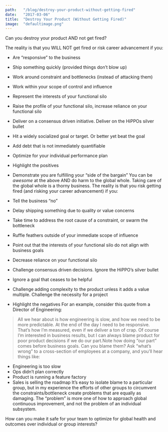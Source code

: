 ```yaml
---
path:	"/blog/destroy-your-product-without-getting-fired"
date:	"2017-03-06"
title:	"Destroy Your Product (Without Getting Fired)"
image:	"defaultimage.png"
---
```


Can you destroy your product AND not get fired?

The reality is that you WILL NOT get fired or risk career advancement if you:

* Are “responsive” to the business
* Ship something quickly (provided things don’t blow up)
* Work around constraint and bottlenecks (instead of attacking them)
* Work within your scope of control and influence
* Represent the interests of your functional silo
* Raise the profile of your functional silo, increase reliance on your functional silo
* Deliver on a consensus driven initiative. Deliver on the HiPPOs silver bullet
* Hit a widely socialized goal or target. Or better yet beat the goal
* Add debt that is not immediately quantifiable
* Optimize for your individual performance plan
* Highlight the positives
* Demonstrate you are fulfilling your “side of the bargain”
You can be *awesome* at the above AND do harm to the global whole. Taking care of the global whole is a thorny business. The reality is that you risk getting fired (and risking your career advancement) if you:

* Tell the business “no”
* Delay shipping something due to quality or value concerns
* Take time to address the root cause of a constraint, or swarm the bottleneck
* Ruffle feathers outside of your immediate scope of influence
* Point out that the interests of your functional silo do not align with business goals
* Decrease reliance on your functional silo
* Challenge consensus driven decisions. Ignore the HiPPO’s silver bullet
* Ignore a goal that ceases to be helpful
* Challenge adding complexity to the product unless it adds a value multiple. Challenge the necessity for a project
* Highlight the negatives
For an example, consider this quote from a Director of Engineering:


> All we hear about is how engineering is slow, and how we need to be more predictable. At the end of the day I need to be responsive. That’s how I’m measured, even if we deliver a ton of crap. Of course I’m interested in business results, but I can always blame product for poor product decisions if we do our part.Note how doing “our part” comes before business goals. Can you blame them? Ask “what’s wrong” to a cross-section of employees at a company, and you’ll hear things like:

* Engineering is too slow
* Ops didn’t plan correctly
* Product is running a feature factory
* Sales is selling the roadmap
It’s easy to isolate blame to a particular group, but in my experience the efforts of other groups to circumvent the constraints/bottleneck create problems that are equally as damaging. The “problem” is more one of how to approach global continuous improvement, and not the problem of an individual subsystem.

How can you make it safe for your team to optimize for global health and outcomes over individual or group interests?


